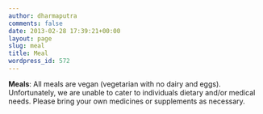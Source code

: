 ```yaml
---
author: dharmaputra
comments: false
date: 2013-02-28 17:39:21+00:00
layout: page
slug: meal
title: Meal
wordpress_id: 572
---
```


**Meals**: 
All meals are vegan (vegetarian with no dairy and eggs). Unfortunately, we are unable to cater to individuals dietary and/or medical needs. Please bring your own medicines or supplements as necessary.
